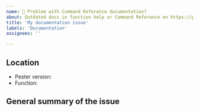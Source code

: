 ```yaml
---
name: 📖 Problem with Command Reference documentation?
about: Outdated docs in function help or Command Reference on https://pester.dev? Report them here
title: 'My documentation issue'
labels: 'Documentation'
assignees: ''

---
```


<!--

Thank you for using Pester and taking the time to report this issue!

Known issue: Documentation of Pester 5 is mostly out of date for all commands. See [Breaking changes](https://github.com/pester/Pester#breaking-changes)

Command Reference documentation on the website are generated from comment-based help in the functions and should be reported here.

All other documentation issues on https://pester.dev should be reported in the docs-repo.

-->

## Location

<!-- Help us find the relevant help location -->

- Pester version:
- Function: 

## General summary of the issue
